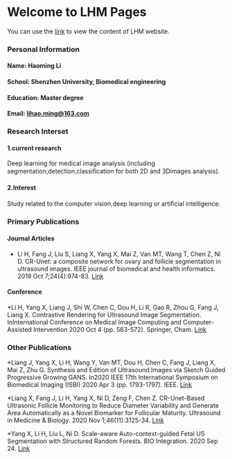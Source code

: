 # Welcome to LHM Pages

You can use the [link](https://lihaoming45.github.io/lhm.github.io/) to view the content of LHM website.

### Personal Information
#### Name: Haoming Li
#### School: Shenzhen University, Biomedical engineering
#### Education: Master degree
#### Email: lihao.ming@163.com



### Research Interset
#### 1.current research 
Deep learning for medical image analysis (including segmentation,detection,classiﬁcation for both 2D and 3Dimages analysis).

#### 2.Interest
 Study related to the computer vision,deep learning or artiﬁcial intelligence.
 
### Primary Publications
#### Journal Articles 
 * Li H, Fang J, Liu S, Liang X, Yang X, Mai Z, Van MT, Wang T, Chen Z, Ni D. CR-Unet: a composite network for ovary and follicle segmentation in ultrasound images. IEEE journal of biomedical and health informatics. 2019 Oct 7;24(4):974-83. [Link](https://ieeexplore.ieee.org/abstract/document/8861329)
#### Conference
 *Li H, Yang X, Liang J, Shi W, Chen C, Dou H, Li R, Gao R, Zhou G, Fang J, Liang X. Contrastive Rendering for Ultrasound Image Segmentation. InInternational Conference on Medical Image Computing and Computer-Assisted Intervention 2020 Oct 4 (pp. 563-572). Springer, Cham. [Link](https://link.springer.com/chapter/10.1007/978-3-030-59716-0_54)
### Other Publications
*Liang J, Yang X, Li H, Wang Y, Van MT, Dou H, Chen C, Fang J, Liang X, Mai Z, Zhu G. Synthesis and Edition of Ultrasound Images via Sketch Guided Progressive Growing GANS. In2020 IEEE 17th International Symposium on Biomedical Imaging (ISBI) 2020 Apr 3 (pp. 1793-1797). IEEE. [Link](https://arxiv.org/pdf/2004.00226.pdf)

*Liang X, Fang J, Li H, Yang X, Ni D, Zeng F, Chen Z. CR-Unet-Based Ultrasonic Follicle Monitoring to Reduce Diameter Variability and Generate Area Automatically as a Novel Biomarker for Follicular Maturity. Ultrasound in Medicine & Biology. 2020 Nov 1;46(11):3125-34. [Link](https://www.sciencedirect.com/science/article/pii/S0301562920303355)

*Yang X, Li H, Liu L, Ni D. Scale-aware Auto-context-guided Fetal US Segmentation with Structured Random Forests. BIO Integration. 2020 Sep 24. [Link](https://www.ingentaconnect.com/content/cscript/bioi/2020/00000001/00000003/art00004)


